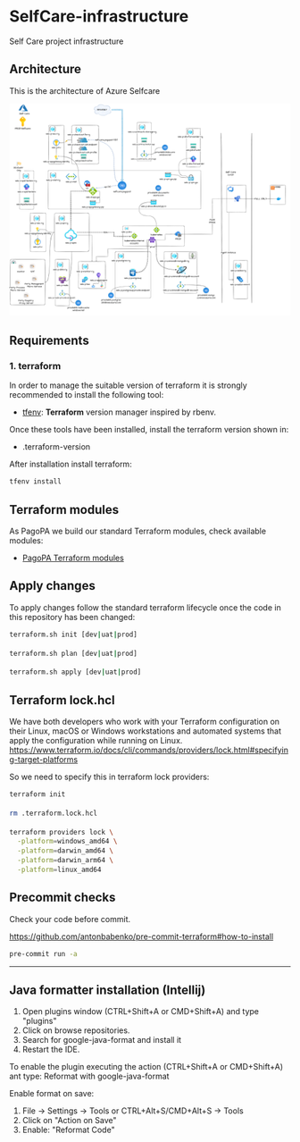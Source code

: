 # SelfCare-infrastructure

Self Care project infrastructure

## Architecture

This is the architecture of Azure Selfcare

![azure architecture](./docs/architectures/selfcare-architecture.drawio.png)

## Requirements

### 1. terraform

In order to manage the suitable version of terraform it is strongly recommended to install the following tool:

- [tfenv](https://github.com/tfutils/tfenv): **Terraform** version manager inspired by rbenv.

Once these tools have been installed, install the terraform version shown in:

- .terraform-version

After installation install terraform:

```sh
tfenv install
```

## Terraform modules

As PagoPA we build our standard Terraform modules, check available modules:

- [PagoPA Terraform modules](https://github.com/search?q=topic%3Aterraform-modules+org%3Apagopa&type=repositories)

## Apply changes

To apply changes follow the standard terraform lifecycle once the code in this repository has been changed:

```sh
terraform.sh init [dev|uat|prod]

terraform.sh plan [dev|uat|prod]

terraform.sh apply [dev|uat|prod]
```

## Terraform lock.hcl

We have both developers who work with your Terraform configuration on their Linux, macOS or Windows workstations and automated systems that apply the configuration while running on Linux.
https://www.terraform.io/docs/cli/commands/providers/lock.html#specifying-target-platforms

So we need to specify this in terraform lock providers:

```sh
terraform init

rm .terraform.lock.hcl

terraform providers lock \
  -platform=windows_amd64 \
  -platform=darwin_amd64 \
  -platform=darwin_arm64 \
  -platform=linux_amd64
```

## Precommit checks

Check your code before commit.

https://github.com/antonbabenko/pre-commit-terraform#how-to-install

```sh
pre-commit run -a
```

-----

## Java formatter installation (Intellij)
1. Open plugins window (CTRL+Shift+A or CMD+Shift+A) and type "plugins"
2. Click on browse repositories.
3. Search for google-java-format and install it
4. Restart the IDE.


To enable the plugin executing the action (CTRL+Shift+A or CMD+Shift+A) ant type: Reformat with google-java-format 

Enable format on save:
1. File -> Settings -> Tools or CTRL+Alt+S/CMD+Alt+S -> Tools 
2. Click on "Action on Save"
3. Enable: "Reformat Code"